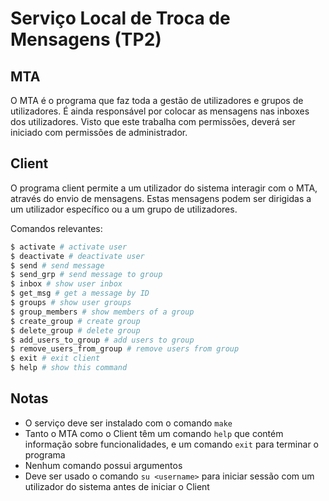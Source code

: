 # Serviço Local de Troca de Mensagens (TP2)

## MTA

O MTA é o programa que faz toda a gestão de utilizadores e grupos de utilizadores. É ainda responsável por colocar as mensagens nas inboxes dos utilizadores. Visto que este trabalha com permissões, deverá ser iniciado com permissões de administrador.

## Client

O programa client permite a um utilizador do sistema interagir com o MTA, através do envio de mensagens. Estas mensagens podem ser dirigidas a um utilizador específico ou a um grupo de utilizadores.

Comandos relevantes:

```bash
$ activate # activate user
$ deactivate # deactivate user
$ send # send message
$ send_grp # send message to group
$ inbox # show user inbox
$ get_msg # get a message by ID
$ groups # show user groups
$ group_members # show members of a group
$ create_group # create group
$ delete_group # delete group
$ add_users_to_group # add users to group
$ remove_users_from_group # remove users from group
$ exit # exit client
$ help # show this command

```

## Notas

- O serviço deve ser instalado com o comando `make`
- Tanto o MTA como o Client têm um comando `help` que contém informação sobre funcionalidades, e um comando `exit` para terminar o programa
- Nenhum comando possui argumentos
- Deve ser usado o comando `su <username>` para iniciar sessão com um utilizador do sistema antes de iniciar o Client
